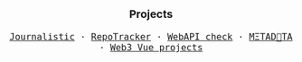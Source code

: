 <p align="center" style="font-size: 1.2rem;">
  <b>Projects</b>
</p>
<p align="center" style="font-size: 1rem;">
  <samp>
    <a href="https://journalisticapp.com" title="Journalistic - Micro Journaling">Journalistic</a> &middot;
    <a href="https://repo-tracker.com" title="RepoTracker - Better GitHub stats and insights">RepoTracker</a> &middot;
    <a href="https://webapicheck.com" title="WebAPI check - Easily check the WebAPI capabilies of your device">WebAPI check</a> &middot;
    <a href="https://m3ta-data.vercel.app" title="WebAPI check - Easily check the WebAPI capabilies of your device">MΞTAD🦧TA</a> &middot;
    <a href="https://github.com/toniengelhardt/web3-vue-projects" title="Collection of web3 projects built with Vue/Nuxt">Web3 Vue projects</a>
  </samp>
</p>
